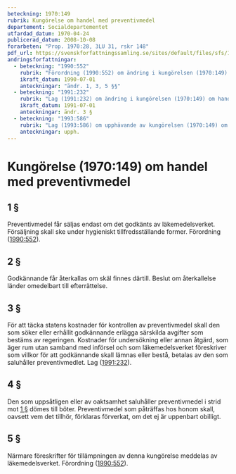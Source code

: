 ```yaml
---
beteckning: 1970:149
rubrik: Kungörelse om handel med preventivmedel
departement: Socialdepartementet
utfardad_datum: 1970-04-24
publicerad_datum: 2008-10-08
forarbeten: "Prop. 1970:28, 3LU 31, rskr 148"
pdf_url: https://svenskforfattningssamling.se/sites/default/files/sfs/1970-04/SFS1970-149.pdf
andringsforfattningar:
  - beteckning: "1990:552"
    rubrik: "Förordning (1990:552) om ändring i kungörelsen (1970:149) om handel med preventivmedel"
    ikraft_datum: 1990-07-01
    anteckningar: "ändr. 1, 3, 5 §§"
  - beteckning: "1991:232"
    rubrik: "Lag (1991:232) om ändring i kungörelsen (1970:149) om handel med preventivmedel"
    ikraft_datum: 1991-07-01
    anteckningar: ändr. 3 §
  - beteckning: "1993:586"
    rubrik: "Lag (1993:586) om upphävande av kungörelsen (1970:149) om handel med preventivmedel"
    anteckningar: upph.
---
```


# Kungörelse (1970:149) om handel med preventivmedel

## 1 §

Preventivmedel får säljas endast om det godkänts av läkemedelsverket. Försäljning skall ske under hygieniskt tillfredsställande former. Förordning ([1990:552](https://selex.se/eli/sfs/1990/552)).

## 2 §

Godkännande får återkallas om skäl finnes därtill. Beslut om återkallelse länder omedelbart till efterrättelse.

## 3 §

För att täcka statens kostnader för kontrollen av preventivmedel skall den som söker eller erhållit godkännande erlägga särskilda avgifter som bestäms av regeringen. Kostnader för undersökning eller annan åtgärd, som äger rum utan samband med införsel och som läkemedelsverket föreskriver som villkor för att godkännande skall lämnas eller bestå, betalas av den som saluhåller preventivmedlet. Lag ([1991:232](https://selex.se/eli/sfs/1991/232)).

## 4 §

Den som uppsåtligen eller av oaktsamhet saluhåller preventivmedel i strid mot [1 §](#1) dömes till böter. Preventivmedel som påträffas hos honom skall, oavsett vem det tillhör, förklaras förverkat, om det ej är uppenbart obilligt.

## 5 §

Närmare föreskrifter för tillämpningen av denna kungörelse meddelas av läkemedelsverket. Förordning ([1990:552](https://selex.se/eli/sfs/1990/552)).